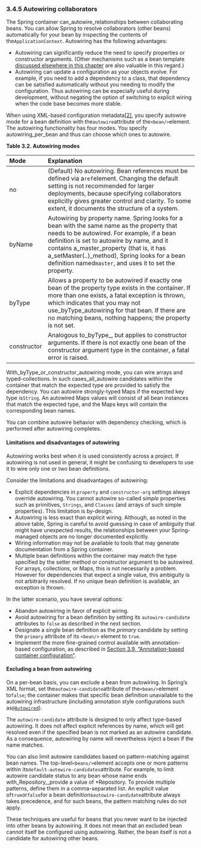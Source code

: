 ### 3.4.5 Autowiring collaborators

The Spring container can_autowire_relationships between collaborating beans. You can allow Spring to resolve collaborators \(other beans\) automatically for your bean by inspecting the contents of the`ApplicationContext`. Autowiring has the following advantages:

* Autowiring can significantly reduce the need to specify properties or constructor arguments. \(Other mechanisms such as a bean template
  [discussed elsewhere in this chapter](http://docs.spring.io/spring/docs/5.0.0.M4/spring-framework-reference/htmlsingle/#beans-child-bean-definitions)
  are also valuable in this regard.\)
* Autowiring can update a configuration as your objects evolve. For example, if you need to add a dependency to a class, that dependency can be satisfied automatically without you needing to modify the configuration. Thus autowiring can be especially useful during development, without negating the option of switching to explicit wiring when the code base becomes more stable.

When using XML-based configuration metadata[\[2\]](http://docs.spring.io/spring/docs/5.0.0.M4/spring-framework-reference/htmlsingle/#ftn.d5e1508), you specify autowire mode for a bean definition with the`autowire`attribute of the`<bean/>`element. The autowiring functionality has four modes. You specify autowiring_per_bean and thus can choose which ones to autowire.

**Table 3.2. Autowiring modes**

| Mode | Explanation |
| :--- | :--- |
| no | \(Default\) No autowiring. Bean references must be defined via a`ref`element. Changing the default setting is not recommended for larger deployments, because specifying collaborators explicitly gives greater control and clarity. To some extent, it documents the structure of a system. |
| byName | Autowiring by property name. Spring looks for a bean with the same name as the property that needs to be autowired. For example, if a bean definition is set to autowire by name, and it contains a_master_property \(that is, it has a_setMaster\(..\)_method\), Spring looks for a bean definition named`master`, and uses it to set the property. |
| byType | Allows a property to be autowired if exactly one bean of the property type exists in the container. If more than one exists, a fatal exception is thrown, which indicates that you may not use_byType_autowiring for that bean. If there are no matching beans, nothing happens; the property is not set. |
| constructor | Analogous to_byType_, but applies to constructor arguments. If there is not exactly one bean of the constructor argument type in the container, a fatal error is raised. |

With_byType_or_constructor_autowiring mode, you can wire arrays and typed-collections. In such cases_all_autowire candidates within the container that match the expected type are provided to satisfy the dependency. You can autowire strongly-typed Maps if the expected key type is`String`. An autowired Maps values will consist of all bean instances that match the expected type, and the Maps keys will contain the corresponding bean names.

You can combine autowire behavior with dependency checking, which is performed after autowiring completes.

#### Limitations and disadvantages of autowiring

Autowiring works best when it is used consistently across a project. If autowiring is not used in general, it might be confusing to developers to use it to wire only one or two bean definitions.

Consider the limitations and disadvantages of autowiring:

* Explicit dependencies in `property` and `constructor-arg` settings always override autowiring. You cannot autowire so-called _simple_ properties such as primitives, `Strings`, and `Classes` \(and arrays of such simple properties\). This limitation is by-design.
* Autowiring is less exact than explicit wiring. Although, as noted in the above table, Spring is careful to avoid guessing in case of ambiguity that might have unexpected results, the relationships between your Spring-managed objects are no longer documented explicitly.
* Wiring information may not be available to tools that may generate documentation from a Spring container.
* Multiple bean definitions within the container may match the type specified by the setter method or constructor argument to be autowired. For arrays, collections, or Maps, this is not necessarily a problem. However for dependencies that expect a single value, this ambiguity is not arbitrarily resolved. If no unique bean definition is available, an exception is thrown.

In the latter scenario, you have several options:

* Abandon autowiring in favor of explicit wiring.
* Avoid autowiring for a bean definition by setting its `autowire-candidate` attributes to `false` as described in the next section.
* Designate a single bean definition as the _primary_ candidate by setting the `primary` attribute of its `<bean/>` element to `true`.
* Implement the more fine-grained control available with annotation-based configuration, as described in [Section 3.9, “Annotation-based container configuration”](http://docs.spring.io/spring/docs/5.0.0.M4/spring-framework-reference/htmlsingle/#beans-annotation-config).

#### Excluding a bean from autowiring

On a per-bean basis, you can exclude a bean from autowiring. In Spring’s XML format, set the`autowire-candidate`attribute of the`<bean/>`element to`false`; the container makes that specific bean definition unavailable to the autowiring infrastructure \(including annotation style configurations such as[`@Autowired`](http://docs.spring.io/spring/docs/5.0.0.M4/spring-framework-reference/htmlsingle/#beans-autowired-annotation)\).

The `autowire-candidate` attribute is designed to only affect type-based autowiring. It does not affect explicit references by name, which will get resolved even if the specified bean is not marked as an autowire candidate. As a consequence, autowiring by name will nevertheless inject a bean if the name matches.

You can also limit autowire candidates based on pattern-matching against bean names. The top-level`<beans/>`element accepts one or more patterns within its`default-autowire-candidates`attribute. For example, to limit autowire candidate status to any bean whose name ends with_Repository,_provide a value of \*Repository. To provide multiple patterns, define them in a comma-separated list. An explicit value of`true`or`false`for a bean definitions`autowire-candidate`attribute always takes precedence, and for such beans, the pattern matching rules do not apply.

These techniques are useful for beans that you never want to be injected into other beans by autowiring. It does not mean that an excluded bean cannot itself be configured using autowiring. Rather, the bean itself is not a candidate for autowiring other beans.


